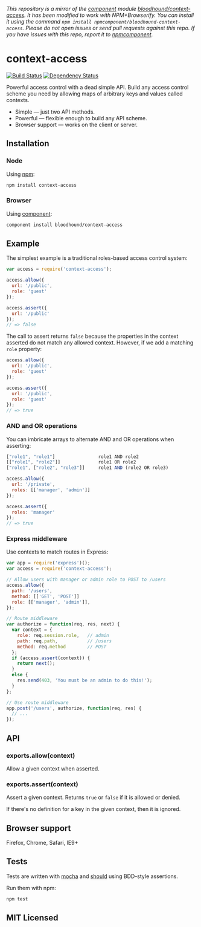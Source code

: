 *This repository is a mirror of the [component](http://component.io) module [bloodhound/context-access](http://github.com/bloodhound/context-access). It has been modified to work with NPM+Browserify. You can install it using the command `npm install npmcomponent/bloodhound-context-access`. Please do not open issues or send pull requests against this repo. If you have issues with this repo, report it to [npmcomponent](https://github.com/airportyh/npmcomponent).*
# context-access

[![Build Status](https://secure.travis-ci.org/bloodhound/context-access.png)](http://travis-ci.org/bloodhound/context-access) 
[![Dependency Status](https://david-dm.org/bloodhound/context-access.png)](http://david-dm.org/bloodhound/context-access)

Powerful access control with a dead simple API. Build any access control scheme
you need by allowing maps of arbitrary keys and values called contexts.

* Simple — just two API methods.
* Powerful — flexible enough to build any API scheme.
* Browser support — works on the client or server.

## Installation

### Node

Using [npm](https://npmjs.org/):

```sh
npm install context-access
```

### Browser

Using [component](https://github.com/component/component/):

```sh
component install bloodhound/context-access
```

## Example

The simplest example is a traditional roles-based access control system:

```javascript
var access = require('context-access');

access.allow({
  url: '/public',
  role: 'guest'
});

access.assert({
  url: '/public'
});
// => false
```

The call to assert returns `false` because the properties in the context
asserted do not match any allowed context. However, if we add a matching `role`
property:

```javascript
access.allow({
  url: '/public',
  role: 'guest'
});

access.assert({
  url: '/public',
  role: 'guest'
});
// => true
```

### AND and OR operations

You can imbricate arrays to alternate AND and OR operations when asserting:

```javascript
["role1", "role1"]                role1 AND role2
[["role1", "role2"]]              role1 OR role2
["role1", ["role2", "role3"]]     role1 AND (role2 OR role3)

access.allow({
  url: '/private',
  roles: [['manager', 'admin']]
});

access.assert({
  roles: 'manager'
});
// => true
```

### Express middleware

Use contexts to match routes in Express:

```javascript
var app = require('express')();
var access = require('context-access');

// Allow users with manager or admin role to POST to /users
access.allow({
  path: '/users',
  method: [['GET', 'POST']]
  role: [['manager', 'admin']],
});

// Route middleware
var authorize = function(req, res, next) {
  var context = {
    role: req.session.role,   // admin
    path: req.path,           // /users
    method: req.method        // POST
  };
  if (access.assert(context)) {
    return next();
  }
  else {
    res.send(403, 'You must be an admin to do this!');
  }
};

// Use route middleware
app.post('/users', authorize, function(req, res) {
  // ...
});
```

## API

### exports.allow(context)

Allow a given context when asserted.

### exports.assert(context)

Assert a given context. Returns `true` or `false` if it is allowed or denied.

If there's no definition for a key in the given context, then it is ignored.

## Browser support

Firefox, Chrome, Safari, IE9+

## Tests

Tests are written with [mocha](https://github.com/visionmedia/mocha) and
[should](https://github.com/visionmedia/should.js) using BDD-style assertions.

Run them with npm:

```sh
npm test
```

## MIT Licensed
